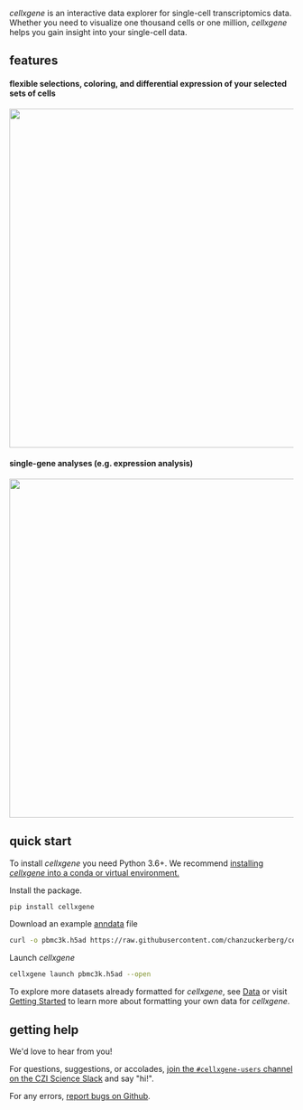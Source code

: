 _cellxgene_ is an interactive data explorer for single-cell transcriptomics data. Whether you need to visualize one thousand cells or one million, _cellxgene_ helps you gain insight into your single-cell data.

## features

#### flexible selections, coloring, and differential expression of your selected sets of cells
<img src="diffexp.gif" width="600"/>

#### single-gene analyses (e.g. expression analysis)
<img src="customGene.gif" width="600" />

## quick start

To install _cellxgene_ you need Python 3.6+. We recommend [installing _cellxgene_ into a conda or virtual environment.](/faq.html#how-do-i-create-a-python-environment-for-cellxgene)

Install the package.
``` bash
pip install cellxgene
```

Download an example [anndata](https://anndata.readthedocs.io/en/latest/) file

``` bash
curl -o pbmc3k.h5ad https://raw.githubusercontent.com/chanzuckerberg/cellxgene/master/example-dataset/pbmc3k.h5ad
```

Launch _cellxgene_
``` bash
cellxgene launch pbmc3k.h5ad --open
```

To explore more datasets already formatted for _cellxgene_, see [Data](data) or
visit [Getting Started](getting-started) to learn more about formatting your own
data for _cellxgene_.

## getting help

We'd love to hear from you!

For questions, suggestions, or accolades, [join the `#cellxgene-users` channel on the CZI Science Slack](https://join-cellxgene-users.herokuapp.com/) and say "hi!".

For any errors, [report bugs on Github](https://github.com/chanzuckerberg/cellxgene/issues).

